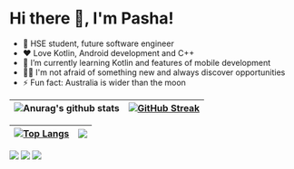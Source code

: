 # Hi there 👋, I'm Pasha!

- 💼 HSE student, future software engineer
- ❤️ Love Kotlin, Android development and C++
- 🌱 I’m currently learning Kotlin and features of mobile development
- 🏋🏼 I'm not afraid of something new and always discover opportunities
- ⚡ Fun fact: Australia is wider than the moon

| ![Anurag's github stats](https://github-readme-stats.vercel.app/api?username=Pasha831) | [![GitHub Streak](https://github-readme-streak-stats.herokuapp.com/?user=Pasha831&theme=white&hide_border=true)](https://github.com/Pasha831) |
| ------------------------------- | ------------------------------- |

| [![Top Langs](https://github-readme-stats.vercel.app/api/top-langs/?username=Pasha831&layout=compact)](https://github.com/Pasha831/github-readme-stats) | <a href="https://github.com/Pasha831/sfml-pong"> <img align="center" src="https://github-readme-stats.vercel.app/api/pin/?username=Pasha831&repo=sfml-pong&theme=buefy" /> </a> |
| ------------------------------- | ------------------------------- |

[![](https://img.shields.io/badge/-telegram-white?style=for-the-badge&logo=telegram&color=black)](https://t.me/nightshift48)
[![](https://img.shields.io/badge/-vk-white?style=for-the-badge&logo=vk&color=black)](https://vk.com/notuselessman)
[![](https://img.shields.io/badge/-gmail-white?style=for-the-badge&logo=gmail&color=black)](mailto:pashamedvedev03@gmail.com)
